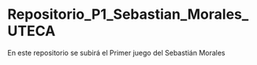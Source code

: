 # Repositorio_P1_Sebastian_Morales_UTECA
En este repositorio se subirá el Primer juego del Sebastián Morales
